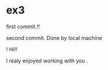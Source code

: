 # ex3

first commit.!!

second commit. Done by local machine

!
Hi!!

I realy enjoyed working with you
.
